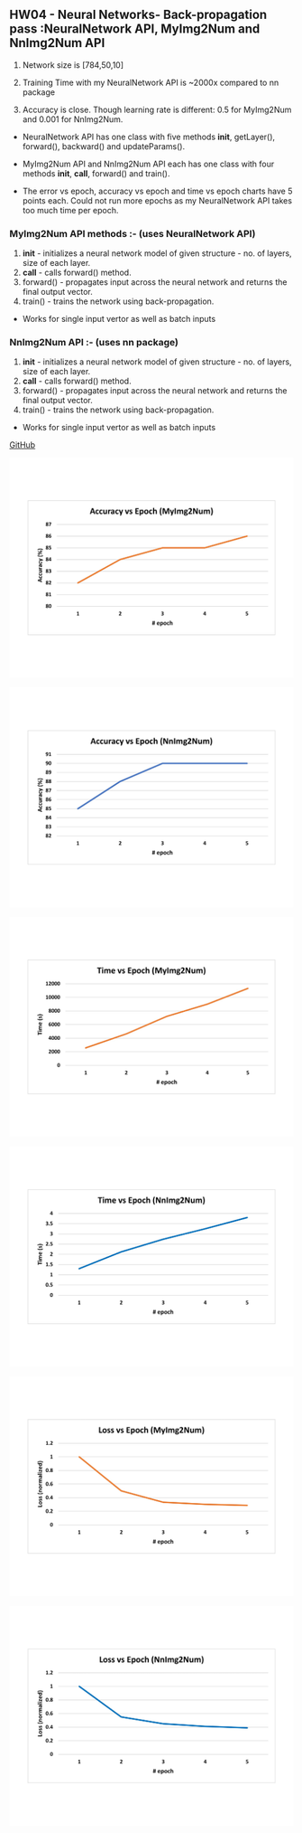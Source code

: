 ## HW04 - Neural Networks- Back-propagation pass :NeuralNetwork API, MyImg2Num and NnImg2Num API

1. Network size is [784,50,10]

2. Training Time with my NeuralNetwork API is ~2000x compared to nn package

3. Accuracy is close. Though learning rate is different: 0.5 for MyImg2Num  and 0.001 for  NnImg2Num.

* NeuralNetwork API has one class with five methods __init__, getLayer(), forward(), backward() and updateParams().

* MyImg2Num API and NnImg2Num API each has one class with four methods __init__, __call__, forward() and train().

* The error vs epoch, accuracy vs epoch and time vs epoch charts have 5 points each. Could not run more epochs as my NeuralNetwork API takes too much time per epoch.

### MyImg2Num API methods :- (uses NeuralNetwork API)
1. __init__ -  initializes a neural network model of given structure - no. of layers, size of each layer. 
2. __call__ - calls forward() method.
3. forward() - propagates input across the neural network and returns the final output vector.
4. train() - trains the network using back-propagation.
* Works for single input vertor as well as batch inputs

### NnImg2Num API :- (uses nn package)
1. __init__ -  initializes a neural network model of given structure - no. of layers, size of each layer. 
2. __call__ - calls forward() method.
3. forward() - propagates input across the neural network and returns the final output vector.
4. train() - trains the network using back-propagation.
* Works for single input vertor as well as batch inputs

[GitHub](https://github.com/Shakib7/BME595-DeepLearning-sarwar/tree/master/HW4)

![Accuracy vs epoch (My)](https://github.com/Shakib7/BME595-DeepLearning-sarwar/blob/master/HW4/Acc(My).jpg)

![Accuracy vs epoch (NN)](https://github.com/Shakib7/BME595-DeepLearning-sarwar/blob/master/HW4/Acc(NN).jpg)

![Time vs epoch (My)](https://github.com/Shakib7/BME595-DeepLearning-sarwar/blob/master/HW4/Time(My).jpg)

![Time vs epoch (NN)](https://github.com/Shakib7/BME595-DeepLearning-sarwar/blob/master/HW4/Time(NN).jpg)

![Loss vs epoch (My)](https://github.com/Shakib7/BME595-DeepLearning-sarwar/blob/master/HW4/Loss(My).jpg)

![Loss vs epoch (NN)](https://github.com/Shakib7/BME595-DeepLearning-sarwar/blob/master/HW4/Loss(NN).jpg)